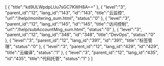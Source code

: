 [
	{
		"title":"kd9ULWpdpLUu7sGC7KWH8A=="
	},
	{
		"level":"3",
		"parent_id":"12",
		"lang_id":"143",
		"id":"143",
		"title":"云监控",
		"url":"/help/monitering_sum.html",
		"status":"0"
	},
	{
		"level":"3",
		"parent_id":"12",
		"lang_id":"145",
		"id":"145",
		"title":"访问控制",
		"url":"/help/subAccountMng_sum.html",
		"status":"0"
	},
	{
		"level":"3",
		"parent_id":"12",
		"lang_id":"348",
		"id":"348",
		"title":"DevOps",
		"status":"0"
	},
	{
		"level":"3",
		"parent_id":"12",
		"lang_id":"391",
		"id":"391",
		"title":"标签管理",
		"status":"0"
	},
	{
		"level":"3",
		"parent_id":"12",
		"lang_id":"429",
		"id":"429",
		"title":"云编译",
		"status":"1"
	},
	{
		"level":"3",
		"parent_id":"12",
		"lang_id":"435",
		"id":"435",
		"title":"代码托管",
		"status":"1"
	}
]